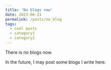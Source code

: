 ```yaml
---
title: 'No blogs now'
date: 2023-06-21
permalink: /posts/no_blog
tags:
  - cool posts
  - category1
  - category2
---
```


There is no blogs now.

In the future, I may post some blogs I write here.
